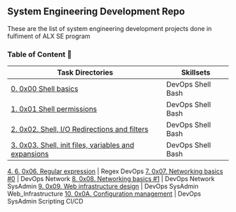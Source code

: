## System Engineering Development Repo
These are the list of system engineering development projects done in fulfiment of ALX SE program
### Table of Content :open_file_folder:
Task Directories | Skillsets
-----------------|----------
[0. 0x00 Shell basics](./0x00-shell_basics) | DevOps Shell Bash 
[1. 0x01 Shell permissions](./0x01-shell_permissions) | DevOps Shell Bash
[2. 0x02. Shell, I/O Redirections and filters](./0x02-shell_redirections) | DevOps Shell Bash
[3. 0x03. Shell, init files, variables and expansions](./0x03-shell_variables_expansions) | DevOps Shell Bash
[4. ](./noDoneYet)
[6. 0x06. Regular expression](./0x06-regular_expressions) | Regex DevOps
[7. 0x07. Networking basics #0](./0x07-networking_basics) | DevOps Network
[8. 0x08. Networking basics #1](./0x08-networking_basics_2) | DevOps Network SysAdmin
[9. 0x09. Web infrastructure design](./0x09-web_infrastructure_design) | DevOps SysAdmin Web_Infrastructure
[10. 0x0A. Configuration management](./0x0A-configuration_management) | DevOps SysAdmin Scripting CI/CD
 
